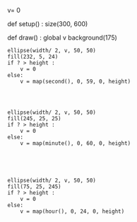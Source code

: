 v= 0

def setup() :
    size(300, 600)

def draw() :
    global v 
    background(175)


    ellipse(width/ 2, v, 50, 50)
    fill(232, 5, 24)
    if ? > height :
        v = 0
    else:
        v = map(second(), 0, 59, 0, height)




    ellipse(width/ 2, v, 50, 50)
    fill(245, 25, 25)
    if ? > height :
        v = 0
    else:
        v = map(minute(), 0, 60, 0, height)





    ellipse(width/ 2, v, 50, 50)
    fill(75, 25, 245)
    if ? > height :
        v = 0
    else:
        v = map(hour(), 0, 24, 0, height)
